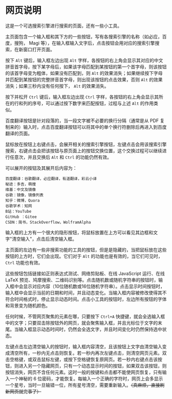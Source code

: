 # 网页说明

这是一个可选搜索引擎进行搜索的页面，还有一些小工具。

主页面包含一个输入框和其下方的一些按钮，写有各搜索引擎的名称（如必应，百度，搜狗， Magi 等），在输入框输入文字后，点击按钮会用对应的搜索引擎搜索，在新窗口打开页面。

按下 `Alt` 键后，输入框左边出现 `Alt` 字样，各按钮的右上角会显示其对应的中文拼音首字母，按下某字母后，如果该字母匹配到某按钮的第一个首字母，则该按钮的该首字母变为粗体，如果没有匹配到，则 `Alt` 的效果消失；如果继续按下字母并匹配到某按钮的完整拼音首字母，则出现该按钮的点击效果，否则 `Alt` 的效果消失；如果三秒内没有任何按下， `Alt` 的效果消失。

按下并松开 `Ctrl` 键后，输入框左边出现 `Ctrl` 字样，各按钮的右上角会显示其所在的行和列的序号，可以通过按下数字来匹配按钮，过程与上述 `Alt` 的作用类似。

百度翻译按钮是针对段落的，当一段文字被不必要的换行分隔（通常是从 PDF 复制来的）输入时，点击百度翻译按钮可以将其中的单个换行符删除后再进入到百度翻译的页面。

鼠标放在按钮上右键点击，会展开相关的搜索引擎按钮，左键点击会用该搜索引擎搜索，右键点击会把该按钮与原页面上的按钮交换位置，这个交换过程可以继续进行任意次，并且交换后 `Alt` 和 `Ctrl` 的功能仍然有效。

可以展开的按钮及其展开后内容为：

```
百度翻译：谷歌翻译，必应翻译，有道翻译，彩云小译
秘迹：多吉，萌搜
维基：中文及镜像
谷歌：镜像，镜像列表
知乎：微博，Quora
谷歌学术：知网
B站：YouTube
GitHub ：Gitee
CSDN：简书，StackOverflow，WolframAlpha
```

输入框的上方有一个很大的隐形按钮，将鼠标放置在上方可以看见其边框和文字"清空输入"，点击后清空输入框。

主页面的左边有一些非搜索功能的工具的按钮，但是是隐藏的，当把鼠标放在这些按钮的上方时，它们会出现。它们对于 `Alt` 的功能也是有效的，当它们可见时， `Ctrl` 功能也有效。

这些按钮包括链接如正则表达式测试、网络剪贴板、在线 JavaScript 运行、在线 LaTeX 预览、鸠摩搜索、二维码识别等。点击随机数或随机字符串的按钮时，输入框中会显示对应内容（10位随机数或16位随机字符串）。点击显示时间按钮时，输入框中会显示当前的日期和时间，并且动态变化。当输入框内容被修改使得其不符合时间格式时，停止显示动态时间。点击小工具的按钮时，左边所有按钮的字体和背景变为随机颜色。

任何时候，不管网页聚焦的元素在哪，只要按下 `Ctrl+A` 快捷键，就会全选输入框中的文字；只要双击除按钮外的网页，就会聚焦输入框，并且光标位于文字的末尾。当输入框显示动态时间时，仍然会全选文字，并且时间变化时仍然保持选中状态。

左键点击左边清空输入的按钮时，输入框内容清空，且该按钮上文字由清空输入变成清空所有，一秒内无点击则恢复。若一秒内再次左键点击，则清空网页元素。双击空格键，或双击鼠标左键，或按下空格键恢复原网页。若一秒内右键点击该按钮，则进入另一个隐藏网页，只有一个动态显示时间的按钮，如果双击该按钮，则按钮消失，网页不含任何元素。这时一般的按键和点击都不能使网页恢复，只有输入一个神秘的 6 位密码，才能恢复。每输入一个正确的字符时，网页上会多显示一个星号，当时一旦输错一位，所有星号清空，需要重新输入。~~（真麻烦，直接刷新网页就完事了）~~
